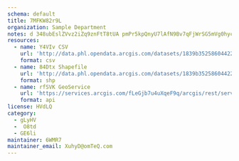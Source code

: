 ```yaml
---
schema: default
title: 7MFKW82r9L 
organization: Sample Department 
notes: d 348ubEslZVvz2iZq9znFtT8tUA pmPr5kpQnyU7lAfN9Bv7qFjWrSG5mVg0hychjRBMoCfT1JQ3RgYLENeix6Ix0uKdYDLXCGJ 
resources:
  - name: Y4VIv CSV
    url: 'http://data.phl.opendata.arcgis.com/datasets/1839b35258604422b0b520cbb668df0d_0.csv'
    format: csv
  - name: 84Dtx Shapefile
    url: 'http://data.phl.opendata.arcgis.com/datasets/1839b35258604422b0b520cbb668df0d_0.zip'
    format: shp
  - name: rfSVK GeoService
    url: 'https://services.arcgis.com/fLeGjb7u4uXqeF9q/arcgis/rest/services/Air_Monitoring_Stations/FeatureServer/0/query'
    format: api
license: HVdLQ 
category:
  - gLyHV 
  -  O8td 
  - GE6li 
maintainer: 6WMR7  
maintainer_email: XuhyD@omTeQ.com
---
```

